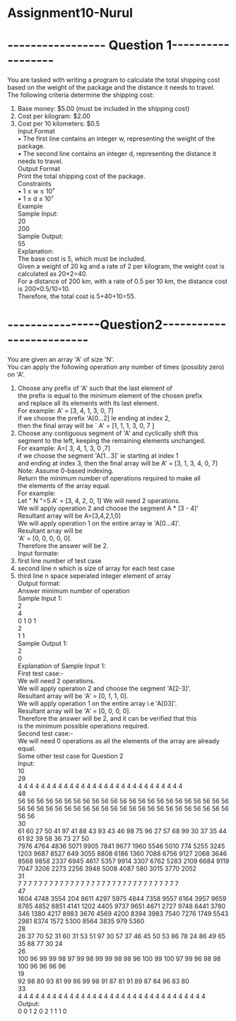 # Assignment10-Nurul
# ----------------- Question 1------------------
You are tasked with writing a program to calculate the total shipping cost based on the weight of the package and the distance it needs to travel. </br> 
The following criteria determine the shipping cost: </br> 
1. Base money: $5.00 (must be included in the shipping cost) </br> 
2. Cost per kilogram: $2.00 </br> 
3. Cost per 10 kilometers: $0.5 </br>
Input Format </br> 
•	The first line contains an integer w, representing the weight of the package.</br>
•	The second line contains an integer d, representing the distance it needs to travel.</br>
Output Format</br>
Print the total shipping cost of the package.</br>
Constraints</br>
•	1 ≤ w ≤ 10⁷</br>
•	1 ≤ d ≤ 10⁷</br>
Example</br>
Sample Input:</br>
20</br>
200</br>
Sample Output:</br>
55</br>
Explanation:</br>
The base cost is 5, which must be included.</br>
Given a weight of 20 kg and a rate of 2 per kilogram, the weight cost is calculated as 20×2=40.</br>
For a distance of 200 km, with a rate of 0.5 per 10 km, the distance cost is 200×0.5/10=10.</br>
Therefore, the total cost is 5+40+10=55.</br>
# ----------------Question2-------------------------
You are given an array 'A' of size 'N'. </br>
You can apply the following operation any number of times (possibly zero) on 'A'.</br>
1. Choose any prefix of 'A' such that the last element of </br>
the prefix is equal to the minimum element of the chosen prefix </br>
and replace all its elements with its last element. </br>
For example: A' = [3, 4, 1, 3, 0, 7] </br>
if we choose the prefix 'A[0...2] le ending at index 2, </br>
then the final array will be ` A' = [1, 1, 1, 3, 0, 7 ]</br>
2. Choose any contiguous segment of 'A' and cyclically shift this </br>
segment to the left, keeping the remaining elements unchanged. </br> 
For example: A=[ 3, 4, 1, 3, 0 ,7] </br>
if we choose the segment 'A[1...3]' ie starting at index 1 </br>
and ending at index 3, then the final array will be A' = [3, 1, 3, 4, 0, 7] </br>
Note: Assume 0-based indexing. </br>
Return the minimum number of operations required to make all </br>
the elements of the array equal. </br>
For example: </br>
Let " N "=5 A' = [3, 4, 2, 0, 1] We will need 2 operations. </br>
We will apply operation 2 and choose the segment A * [3 - 4]' </br>
Resultant array will be A=[3,4,2,1,0] </br>
We will apply operation 1 on the entire array ie 'A[0...4]'. </br>
Resultant array will be </br>
'A' = [0, 0, 0, 0, 0]. </br>
Therefore the answer will be 2. </br>
Input formate: </br>
1. first line number of test case </br>
2. second line n which is size of array for each test case </br>
3. third line n space seperated integer element of array </br>
Output format: </br>
Answer minimum number of operation </br>
Sample Input 1: </br>
2 </br>
4 </br>
0 1 0 1 </br>
2 </br>
1 1 </br>
Sample Output 1: </br>
2 </br>
0 </br>
Explanation of Sample Input 1: </br>
First test case:- </br>
We will need 2 operations. </br>
We will apply operation 2 and choose the segment 'A[2-3]'.</br>
Resultant array will be 'A' = [0, 1, 1, 0]. </br>
We will apply operation 1 on the entire array i.e 'A[03]'. </br>
Resultant array will be 'A' = [0, 0, 0, 0]. </br>
Therefore the answer will be 2, and it can be verified that this </br>
is the minimum possible operations required. </br>
Second test case:- </br>
We will need 0 operations as all the elements of the array are already equal. </br>
Some other test case for Question 2 </br>
Input: </br>
10 </br>
29 </br>
4 4 4 4 4 4 4 4 4 4 4 4 4 4 4 4 4 4 4 4 4 4 4 4 4 4 4 4 4 </br>
48 </br>
56 56 56 56 56 56 56 56 56 56 56 56 56 56 56 56 56 56 56 56 56 56 56 56 56 56 56 56 56 56 56 56 56 56 56 56 56 56 56 56 56 56 56 56 56 56 56 56 </br>
30 </br>
61 60 27 50 41 97 41 88 43 93 43 46 98 75 96 27 57 68 99 30 37 35 44 61 92 39 58 36 73 27
50 </br>
7976 4764 4836 5071 9905 7841 9677 1960 5546 5010 774 5255 3245 1203 9687 8527 649 3055 8808 6186 1360 7088 6756 9127 2068 3646 8568 9858 2337 6945 4617 5357 9914 3307 6762 5283 2109 6684 9119 7047 3206 2273 2256 3948 5008 4087 580 3015 3770 2052 </br>
31 </br>
7 7 7 7 7 7 7 7 7 7 7 7 7 7 7 7 7 7 7 7 7 7 7 7 7 7 7 7 7 7 7 </br>
47 </br>
1604 4748 3554 204 8611 4297 5975 4844 7358 9557 6164 3957 9659 8765 4852 6851 4141 1202 4405 9737 9651 4671 2727 9748 6441 3780 346 1380 4217 8983 3676 4569 4200 8394 3983 7540 7276 1749 5543 2981 8374 1572 5300 8564 3835 979 5360 </br>
28 </br>
26 37 70 52 31 60 31 53 51 97 30 57 37 46 45 50 53 86 78 24 86 49 65 35 88 77 30 24 </br>
26 </br>
100 96 99 99 98 97 99 98 99 99 98 98 96 100 99 100 97 99 96 98 98 100 96 96 96 96 </br>
19 </br>
92 98 80 93 81 99 86 99 98 91 87 81 91 89 87 84 96 83 80 </br>
33 </br>
4 4 4 4 4 4 4 4 4 4 4 4 4 4 4 4 4 4 4 4 4 4 4 4 4 4 4 4 4 4 4 4 4 </br>
Output: </br>
0 0 1 2 0 2 1 1 1 0






